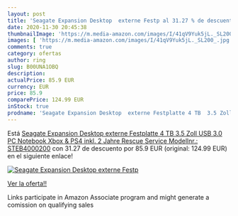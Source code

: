 ```yaml
---
layout: post
title: 'Seagate Expansion Desktop  externe Festp al 31.27 % de descuento'
date: 2020-11-30 20:45:38
thumbnailImage: 'https://m.media-amazon.com/images/I/41qV9Yuk5jL._SL200_.jpg'
images: [ 'https://m.media-amazon.com/images/I/41qV9Yuk5jL._SL200_.jpg' ]
comments: true
category: ofertas
author: ring
slug: B00UNA1OBQ
description:
actualPrice: 85.9 EUR
currency: EUR
price: 85.9
comparePrice: 124.99 EUR
inStock: true
prodname: 'Seagate Expansion Desktop  externe Festplatte 4 TB  3.5 Zoll  USB 3.0  PC  Notebook  Xbox & PS4  inkl. 2 Jahre Rescue Service  Modellnr.: STEB4000200'
---
```


Está [Seagate Expansion Desktop  externe Festplatte 4 TB  3.5 Zoll  USB 3.0  PC  Notebook  Xbox & PS4  inkl. 2 Jahre Rescue Service  Modellnr.: STEB4000200](https://www.amazon.de/dp/B00UNA1OBQ/?tag=tolees0ca-21) con 31.27 de descuento por 85.9 EUR (original: 124.99 EUR) en el siguiente enlace!

[![Seagate Expansion Desktop  externe Festp](https://m.media-amazon.com/images/I/41qV9Yuk5jL._SL200_.jpg)](https://www.amazon.de/dp/B00UNA1OBQ/?tag=tolees0ca-21)

[Ver la oferta!!](https://www.amazon.de/dp/B00UNA1OBQ/?tag=tolees0ca-21)

Links participate in Amazon Associate program and might generate a comission on qualifying sales


